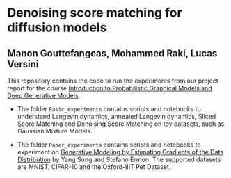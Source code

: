 # Denoising score matching for diffusion models

## Manon Gouttefangeas, Mohammed Raki, Lucas Versini

This repository contains the code to run the experiments from our project report for the course [Introduction to Probabilistic Graphical Models and Deep Generative Models](https://lmbp.uca.fr/~latouche/mva/IntroductiontoProbabilisticGraphicalModelsMVA.html).

- The folder `Basic_experiments` contains scripts and notebooks to understand Langevin dynamics, annealed Langevin dynamics, Sliced Score Matching and Denoising Score Matching on toy datasets, such as Gaussian Mixture Models.

- The folder `Paper_experiments` contains scripts and notebooks to experiment on [Generative Modeling by Estimating Gradients of the Data Distribution](https://arxiv.org/abs/1907.05600) by Yang Song and Stefano Ermon. The supported datasets are MNIST, CIFAR-10 and the Oxford-IIIT Pet Dataset.
